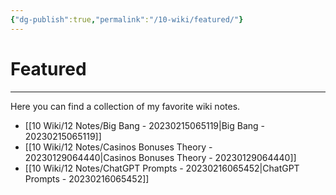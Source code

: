```yaml
---
{"dg-publish":true,"permalink":"/10-wiki/featured/"}
---
```


# Featured
---
Here you can find a collection of my favorite wiki notes.

- [[10 Wiki/12 Notes/Big Bang - 20230215065119\|Big Bang - 20230215065119]]
- [[10 Wiki/12 Notes/Casinos Bonuses Theory - 20230129064440\|Casinos Bonuses Theory - 20230129064440]]
- [[10 Wiki/12 Notes/ChatGPT Prompts - 20230216065452\|ChatGPT Prompts - 20230216065452]]

